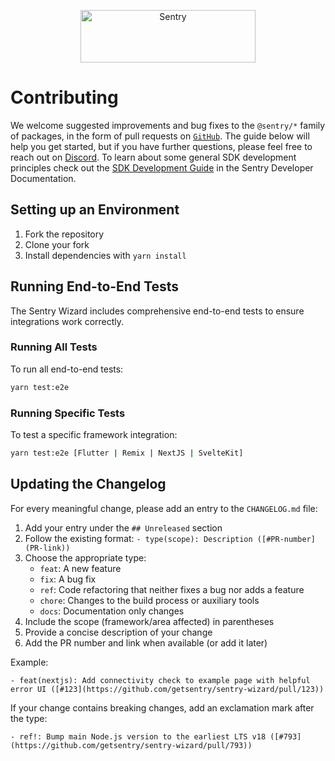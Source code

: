 <p align="center">
  <a href="https://sentry.io/?utm_source=github&utm_medium=logo" target="_blank">
    <img src="https://sentry-brand.storage.googleapis.com/sentry-wordmark-dark-280x84.png" alt="Sentry" width="280" height="84">
  </a>
</p>

# Contributing

We welcome suggested improvements and bug fixes to the `@sentry/*` family of packages, in the form of pull requests on
[`GitHub`](https://github.com/getsentry/sentry-javascript). The guide below will help you get started, but if you have
further questions, please feel free to reach out on [Discord](https://discord.gg/Ww9hbqr). To learn about some general
SDK development principles check out the [SDK Development Guide](https://develop.sentry.dev/sdk/) in the Sentry
Developer Documentation.

## Setting up an Environment

1. Fork the repository
2. Clone your fork
3. Install dependencies with `yarn install`

## Running End-to-End Tests

The Sentry Wizard includes comprehensive end-to-end tests to ensure integrations work correctly.

### Running All Tests

To run all end-to-end tests:

```bash
yarn test:e2e
```

### Running Specific Tests

To test a specific framework integration:

```bash
yarn test:e2e [Flutter | Remix | NextJS | SvelteKit]
```

## Updating the Changelog

For every meaningful change, please add an entry to the `CHANGELOG.md` file:

1. Add your entry under the `## Unreleased` section
2. Follow the existing format: `- type(scope): Description ([#PR-number](PR-link))`
3. Choose the appropriate type:
   - `feat`: A new feature
   - `fix`: A bug fix
   - `ref`: Code refactoring that neither fixes a bug nor adds a feature
   - `chore`: Changes to the build process or auxiliary tools
   - `docs`: Documentation only changes
4. Include the scope (framework/area affected) in parentheses
5. Provide a concise description of your change
6. Add the PR number and link when available (or add it later)

Example:
```
- feat(nextjs): Add connectivity check to example page with helpful error UI ([#123](https://github.com/getsentry/sentry-wizard/pull/123))
```

If your change contains breaking changes, add an exclamation mark after the type:
```
- ref!: Bump main Node.js version to the earliest LTS v18 ([#793](https://github.com/getsentry/sentry-wizard/pull/793))
```
